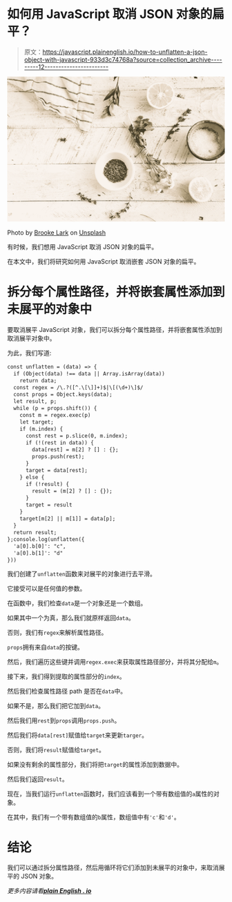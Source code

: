 # 如何用 JavaScript 取消 JSON 对象的扁平？

> 原文：<https://javascript.plainenglish.io/how-to-unflatten-a-json-object-with-javascript-933d3c74768a?source=collection_archive---------12----------------------->

![](img/cb114e2f972d340aa7a069538bce9a6b.png)

Photo by [Brooke Lark](https://unsplash.com/@brookelark?utm_source=medium&utm_medium=referral) on [Unsplash](https://unsplash.com?utm_source=medium&utm_medium=referral)

有时候，我们想用 JavaScript 取消 JSON 对象的扁平。

在本文中，我们将研究如何用 JavaScript 取消嵌套 JSON 对象的扁平。

# 拆分每个属性路径，并将嵌套属性添加到未展平的对象中

要取消展平 JavaScript 对象，我们可以拆分每个属性路径，并将嵌套属性添加到取消展平对象中。

为此，我们写道:

```
const unflatten = (data) => {
  if (Object(data) !== data || Array.isArray(data))
    return data;
  const regex = /\.?([^.\[\]]+)$|\[(\d+)\]$/
  const props = Object.keys(data);
  let result, p;
  while (p = props.shift()) {
    const m = regex.exec(p)
    let target;
    if (m.index) {
      const rest = p.slice(0, m.index);
      if (!(rest in data)) {
        data[rest] = m[2] ? [] : {};
        props.push(rest);
      }
      target = data[rest];
    } else {
      if (!result) {
        result = (m[2] ? [] : {});
      }
      target = result
    }
    target[m[2] || m[1]] = data[p];
  }
  return result;
};console.log(unflatten({
  'a[0].b[0]': "c",
  'a[0].b[1]': "d"
}))
```

我们创建了`unflatten`函数来对展平的对象进行去平滑。

它接受可以是任何值的参数。

在函数中，我们检查`data`是一个对象还是一个数组。

如果其中一个为真，那么我们就原样返回`data`。

否则，我们有`regex`来解析属性路径。

`props`拥有来自`data`的按键。

然后，我们遍历这些键并调用`regex.exec`来获取属性路径部分，并将其分配给`m`。

接下来，我们得到提取的属性部分的`index`。

然后我们检查属性路径 path 是否在`data`中。

如果不是，那么我们把它加到`data`。

然后我们用`rest`到`props`调用`props.push`。

然后我们将`data[rest]`赋值给`target`来更新`targer`。

否则，我们将`result`赋值给`target`。

如果没有剩余的属性部分，我们将把`target`的属性添加到数据中。

然后我们返回`result`。

现在，当我们运行`unflatten`函数时，我们应该看到一个带有数组值的`a`属性的对象。

在其中，我们有一个带有数组值的`b`属性，数组值中有`'c'`和`'d'`。

# 结论

我们可以通过拆分属性路径，然后用循环将它们添加到未展平的对象中，来取消展平的 JSON 对象。

*更多内容请看*[***plain English . io***](http://plainenglish.io)